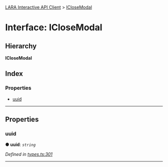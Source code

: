[LARA Interactive API Client](../README.md) > [ICloseModal](../interfaces/iclosemodal.md)

# Interface: ICloseModal

## Hierarchy

**ICloseModal**

## Index

### Properties

* [uuid](iclosemodal.md#uuid)

---

## Properties

<a id="uuid"></a>

###  uuid

**● uuid**: *`string`*

*Defined in [types.ts:301](../../../lara-typescript/src/interactive-api-client/types.ts#L301)*

___

